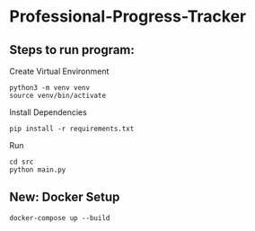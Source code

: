 # Professional-Progress-Tracker

## Steps to run program:

Create Virtual Environment

    python3 -m venv venv
    source venv/bin/activate

Install Dependencies

    pip install -r requirements.txt

Run

    cd src
    python main.py

## New: Docker Setup

    docker-compose up --build